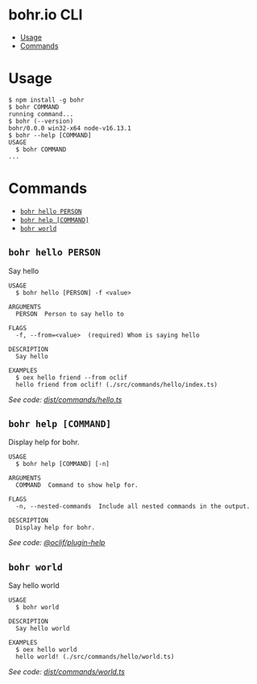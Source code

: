 bohr.io CLI
=================

<!-- toc -->
* [Usage](#usage)
* [Commands](#commands)
<!-- tocstop -->

# Usage
<!-- usage -->
```sh-session
$ npm install -g bohr
$ bohr COMMAND
running command...
$ bohr (--version)
bohr/0.0.0 win32-x64 node-v16.13.1
$ bohr --help [COMMAND]
USAGE
  $ bohr COMMAND
...
```
<!-- usagestop -->

# Commands
<!-- commands -->
* [`bohr hello PERSON`](#bohr-hello-person)
* [`bohr help [COMMAND]`](#bohr-help-command)
* [`bohr world`](#bohr-world)

## `bohr hello PERSON`

Say hello

```
USAGE
  $ bohr hello [PERSON] -f <value>

ARGUMENTS
  PERSON  Person to say hello to

FLAGS
  -f, --from=<value>  (required) Whom is saying hello

DESCRIPTION
  Say hello

EXAMPLES
  $ oex hello friend --from oclif
  hello friend from oclif! (./src/commands/hello/index.ts)
```

_See code: [dist/commands/hello.ts](https://github.com/bohr-io/cli/blob/v0.0.0/dist/commands/hello.ts)_

## `bohr help [COMMAND]`

Display help for bohr.

```
USAGE
  $ bohr help [COMMAND] [-n]

ARGUMENTS
  COMMAND  Command to show help for.

FLAGS
  -n, --nested-commands  Include all nested commands in the output.

DESCRIPTION
  Display help for bohr.
```

_See code: [@oclif/plugin-help](https://github.com/oclif/plugin-help/blob/v5.1.12/src/commands/help.ts)_

## `bohr world`

Say hello world

```
USAGE
  $ bohr world

DESCRIPTION
  Say hello world

EXAMPLES
  $ oex hello world
  hello world! (./src/commands/hello/world.ts)
```

_See code: [dist/commands/world.ts](https://github.com/bohr-io/cli/blob/v0.0.0/dist/commands/world.ts)_
<!-- commandsstop -->
